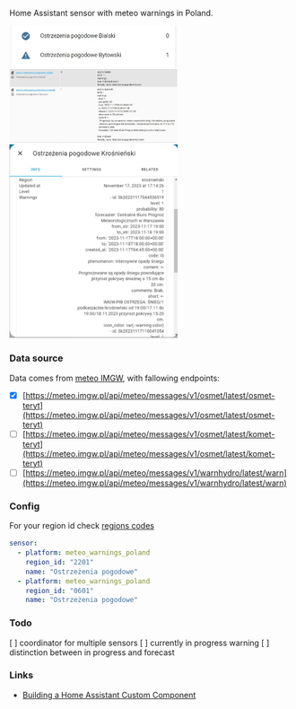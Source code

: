 Home Assistant sensor with meteo warnings in Poland.

[<img src="https://raw.githubusercontent.com/duchu-net/meteo-warnings-poland/main/mwp-dashboard.jpg" width="300" />](https://raw.githubusercontent.com/duchu-net/meteo-warnings-poland/main/mwp-dashboard.jpg)
[<img src="https://raw.githubusercontent.com/duchu-net/meteo-warnings-poland/main/mwp-states.jpg" width="300" />](https://raw.githubusercontent.com/duchu-net/meteo-warnings-poland/main/mwp-states.jpg)
[<img src="https://raw.githubusercontent.com/duchu-net/meteo-warnings-poland/main/mwp-attr.jpg" width="300" />](https://raw.githubusercontent.com/duchu-net/meteo-warnings-poland/main/mwp-attr.jpg)

### Data source

Data comes from [meteo IMGW](https://meteo.imgw.pl/dyn/), with fallowing endpoints:

- [x] [https://meteo.imgw.pl/api/meteo/messages/v1/osmet/latest/osmet-teryt](https://meteo.imgw.pl/api/meteo/messages/v1/osmet/latest/osmet-teryt)
- [ ] [https://meteo.imgw.pl/api/meteo/messages/v1/osmet/latest/komet-teryt](https://meteo.imgw.pl/api/meteo/messages/v1/osmet/latest/komet-teryt)
- [ ] [https://meteo.imgw.pl/api/meteo/messages/v1/warnhydro/latest/warn](https://meteo.imgw.pl/api/meteo/messages/v1/warnhydro/latest/warn)

### Config

For your region id check [regions codes](https://raw.githubusercontent.com/duchu-net/meteo-warnings-poland/main/custom_components/meteo_warnings_poland/const.py)

```yaml
sensor:
  - platform: meteo_warnings_poland
    region_id: "2201"
    name: "Ostrzeżenia pogodowe"
  - platform: meteo_warnings_poland
    region_id: "0601"
    name: "Ostrzeżenia pogodowe"
```

### Todo
[ ] coordinator for multiple sensors
[ ] currently in progress warning
[ ] distinction between in progress and forecast

### Links

- [Building a Home Assistant Custom Component](https://aarongodfrey.dev/home%20automation/building_a_home_assistant_custom_component_part_1/)
